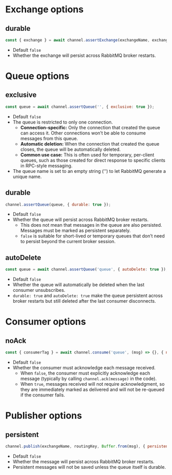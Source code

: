 # Exchange options

## durable

```javascript
const { exchange } = await channel.assertExchange(exchangeName, exchangeType, { durable: true })
```
- Default `false`
- Whether the exchange will persist across RabbitMQ broker restarts.

# Queue options

## exclusive

```javascript
const queue = await channel.assertQueue('', { exclusive: true });
```
- Default `false`
- The queue is restricted to only one connection.
  - **Connection-specific:** Only the connection that created the queue can access it. Other connections won’t be able to consume messages from this queue.
  - **Automatic deletion:** When the connection that created the queue closes, the queue will be automatically deleted.
  - **Common use case:** This is often used for temporary, per-client queues, such as those created for direct response to specific clients in RPC-style messaging.
- The queue name is set to an empty string ('') to let RabbitMQ generate a unique name.

## durable

```javascript
channel.assertQueue(queue, { durable: true });
```
- Default `false`
- Whether the queue will persist across RabbitMQ broker restarts.
  - This does not mean that messages in the queue are also persisted. Messages must be marked as persistent separately.
  - `false` is suitable for short-lived or temporary queues that don’t need to persist beyond the current broker session.
 
## autoDelete

```javascript
const queue = await channel.assertQueue('queue', { autoDelete: true });
```
- Default `false`
- Whether the queue will automatically be deleted when the last consumer unsubscribes.
- `durable: true` and `autoDelete: true` make the queue persistent across broker restarts but still deleted after the last consumer disconnects.

# Consumer options

## noAck

```javascript
const { consumerTag } = await channel.consume('queue', (msg) => {}, { noAck: true });
```
- Default `false`
- Whether the consumer must acknowledge each message received.
  - When `false`, the consumer must explicitly acknowledge each message (typically by calling `channel.ack(message)` in the code).
  - When `true`, messages received will not require acknowledgment, so they are immediately marked as delivered and will not be re-queued if the consumer fails.
 
# Publisher options

## persistent

```javascript
channel.publish(exchangeName, routingKey, Buffer.from(msg), { persistent: true });
```
- Default `false`
- Whether the message will persist across RabbitMQ broker restarts.
- Persistent messages will not be saved unless the queue itself is durable.
